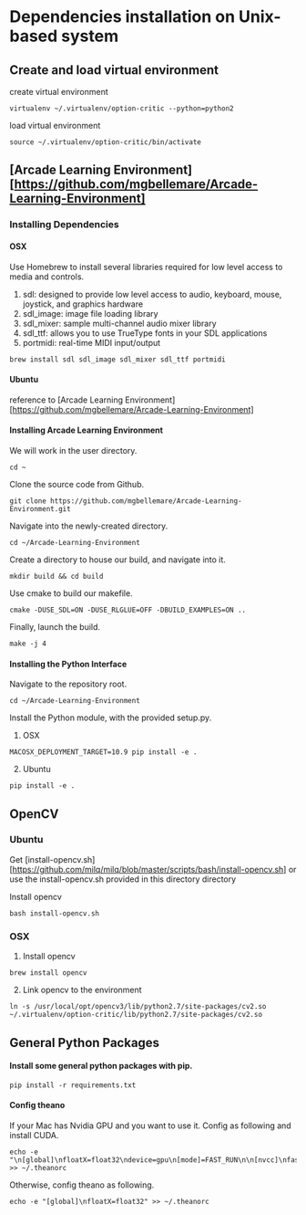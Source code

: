 # Dependencies installation on Unix-based system

## Create and load virtual environment

create virtual environment
```
virtualenv ~/.virtualenv/option-critic --python=python2
```

load virtual environment
```
source ~/.virtualenv/option-critic/bin/activate
```


## [Arcade Learning Environment][https://github.com/mgbellemare/Arcade-Learning-Environment]

###  Installing Dependencies
#### OSX
Use Homebrew to install several libraries required for low level access to media and controls.

1. sdl: designed to provide low level access to audio, keyboard, mouse, joystick, and graphics hardware
2. sdl_image: image file loading library
3. sdl_mixer: sample multi-channel audio mixer library
4. sdl_ttf: allows you to use TrueType fonts in your SDL applications
5. portmidi: real-time MIDI input/output
```
brew install sdl sdl_image sdl_mixer sdl_ttf portmidi
```

#### Ubuntu
reference to [Arcade Learning Environment][https://github.com/mgbellemare/Arcade-Learning-Environment]

####  Installing Arcade Learning Environment

We will work in the user directory.
```
cd ~
```

Clone the source code from Github.
```
git clone https://github.com/mgbellemare/Arcade-Learning-Environment.git
```

Navigate into the newly-created directory.
```
cd ~/Arcade-Learning-Environment
```

Create a directory to house our build, and navigate into it.
```
mkdir build && cd build
```

Use cmake to build our makefile.
```
cmake -DUSE_SDL=ON -DUSE_RLGLUE=OFF -DBUILD_EXAMPLES=ON ..
```

Finally, launch the build.
```
make -j 4
```

#### Installing the Python Interface
Navigate to the repository root.
```
cd ~/Arcade-Learning-Environment
```


Install the Python module, with the provided setup.py.
1. OSX
```
MACOSX_DEPLOYMENT_TARGET=10.9 pip install -e .
```
2. Ubuntu
```
pip install -e .
```

## OpenCV
### Ubuntu
Get [install-opencv.sh][https://github.com/milq/milq/blob/master/scripts/bash/install-opencv.sh]
 or use the install-opencv.sh provided in this directory directory


Install opencv
```
bash install-opencv.sh
```

### OSX
1. Install opencv
```
brew install opencv
```


2. Link opencv to the environment
```
ln -s /usr/local/opt/opencv3/lib/python2.7/site-packages/cv2.so ~/.virtualenv/option-critic/lib/python2.7/site-packages/cv2.so
```




## General Python Packages

#### Install some general python packages with pip.

```
pip install -r requirements.txt
```

#### Config theano
If your Mac has Nvidia GPU and you want to use it. Config as following
and install CUDA.
```
echo -e "\n[global]\nfloatX=float32\ndevice=gpu\n[mode]=FAST_RUN\n\n[nvcc]\nfastmath=True\n\n[cuda]\nroot=/usr/local/cuda" >> ~/.theanorc
```

Otherwise, config theano as following.
```
echo -e "[global]\nfloatX=float32" >> ~/.theanorc
```

